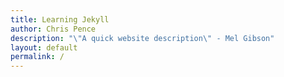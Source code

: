 ```yaml
---
title: Learning Jekyll
author: Chris Pence
description: "\"A quick website description\" - Mel Gibson"
layout: default
permalink: /
---
```

